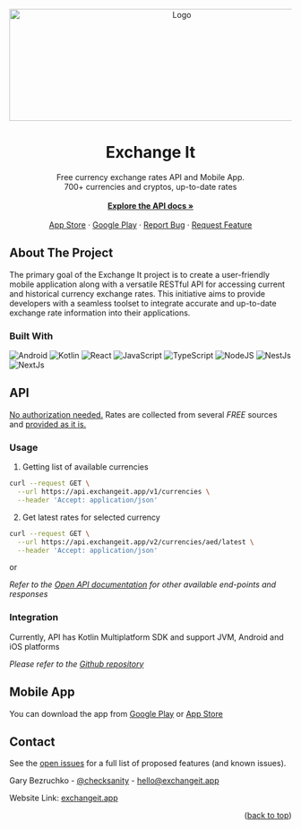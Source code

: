 <br />
<div align="center">
  <a href="https://github.com/github_username/repo_name">
    <img src="https://exchangeit.app/logo.svg" alt="Logo" width="600" height="200">
  </a>

<h1 align="center">Exchange It</h1>
  <p align="center">
    Free currency exchange rates API and Mobile App.<br/>
    700+ currencies and cryptos, up-to-date rates
    <br/>
    <br />
    <a href="https://exchangeit.app/docs"><strong>Explore the API docs »</strong></a>
    <br />
    <br />
    <a href="https://apps.apple.com/us/app/exchange-it-currency-rates/id6503626689">App Store</a>
    ·
    <a href="https://play.google.com/store/apps/details?id=dev.voir.anyexchange.android&pli=1">Google Play</a>
    ·
    <a href="https://github.com/VoirDev/exchangeit/issues">Report Bug</a>
    ·
    <a href="https://github.com/VoirDev/exchangeit/issues">Request Feature</a>
  </p>
</div>

## About The Project

The primary goal of the Exchange It project is to create a user-friendly mobile
application along with a versatile RESTful API for accessing current and historical currency
exchange rates. This initiative aims to provide developers with a seamless toolset to integrate
accurate and up-to-date exchange rate information into their applications.

### Built With

![Android](https://s3.timeweb.com/890fdb6a-sanity/static/sanity/github/assets/android.svg)
![Kotlin](https://s3.timeweb.com/890fdb6a-sanity/static/sanity/github/assets/kotlin.svg)
![React](https://s3.timeweb.com/890fdb6a-sanity/static/sanity/github/assets/react.svg)
![JavaScript](https://s3.timeweb.com/890fdb6a-sanity/static/sanity/github/assets/javascript.svg)
![TypeScript](https://s3.timeweb.com/890fdb6a-sanity/static/sanity/github/assets/typescript.svg)
![NodeJS](https://s3.timeweb.com/890fdb6a-sanity/static/sanity/github/assets/nodejs.svg)
![NestJs](https://s3.timeweb.com/890fdb6a-sanity/static/sanity/github/assets/nestjs.svg)
![NextJs](https://s3.timeweb.com/890fdb6a-sanity/static/sanity/github/assets/nextjs.svg)

<!-- -->
## API

<u>No authorization needed.</u> Rates are collected from several *FREE* sources and <u>provided as
it is.</u>

### Usage

1. Getting list of available currencies

```bash
curl --request GET \
  --url https://api.exchangeit.app/v1/currencies \
  --header 'Accept: application/json'
```

2. Get latest rates for selected currency

```bash
curl --request GET \
  --url https://api.exchangeit.app/v2/currencies/aed/latest \
  --header 'Accept: application/json'
```

or

_Refer to the [Open API documentation](https://exchangeit.app/docs) for other available end-points
and responses_

<!-- -->

### Integration

Currently, API has Kotlin Multiplatform SDK and support JVM, Android and iOS platforms

_Please refer to the [Github repository](https://github.com/VoirDev/exchangeit-kmm-sdk)_

<!-- -->

## Mobile App

You can download the app from [Google Play](https://play.google.com/store/apps/details?id=dev.voir.anyexchange.android&pli=1) or [App Store](https://apps.apple.com/us/app/exchange-it-currency-rates/id6503626689)

## Contact

See the [open issues](https://github.com/VoirDev/exchangeit/issues) for a full list of
proposed features (and known issues).

Gary Bezruchko - [@checksanity](https://t.me/checksanity) - hello@exchangeit.app

Website Link: [exchangeit.app](https://exchangeit.app/)

<p align="right">(<a href="#readme-top">back to top</a>)</p>
